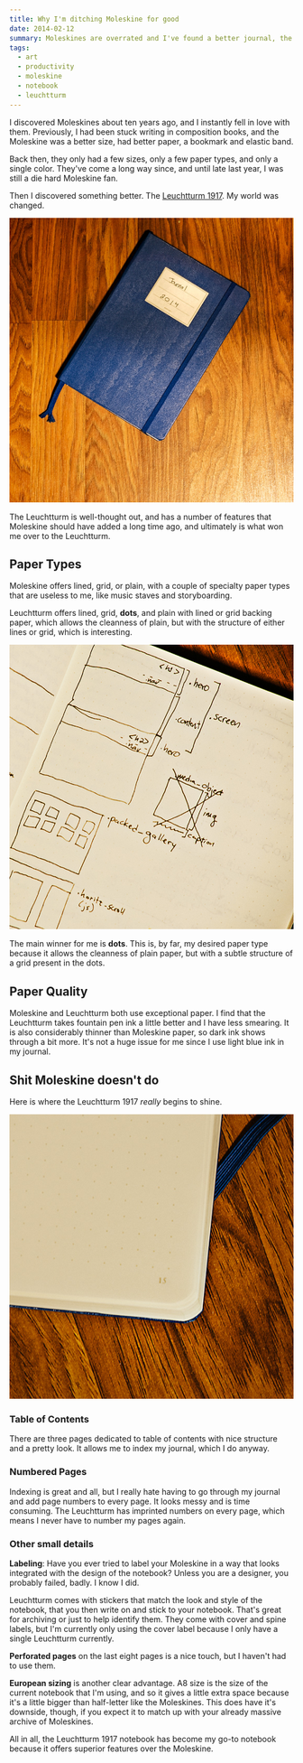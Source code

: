 ```yaml
---
title: Why I'm ditching Moleskine for good
date: 2014-02-12
summary: Moleskines are overrated and I've found a better journal, the Leuchtturm 1917 Notebook
tags:
  - art
  - productivity
  - moleskine
  - notebook
  - leuchtturm
---
```


I discovered Moleskines about ten years ago, and I instantly fell in love with them. Previously, I had been stuck writing in composition books, and the Moleskine was a better size, had better paper, a bookmark and elastic band.

Back then, they only had a few sizes, only a few paper types, and only a single color. They've come a long way since, and until late last year, I was still a die hard Moleskine fan.

Then I discovered something better. The [Leuchtturm 1917](http://www.leuchtturm1917.com/en/content/medium-notebook). My world was changed.

![Notebook Cover](2014-02-12-why-im-ditching-moleskine-for-good/cover.jpg)

The Leuchtturm is well-thought out, and has a number of features that Moleskine should have added a long time ago, and ultimately is what won me over to the Leuchtturm.

## Paper Types

Moleskine offers lined, grid, or plain, with a couple of specialty paper types that are useless to me, like music staves and storyboarding.

Leuchtturm offers lined, grid, **dots**, and plain with lined or grid backing paper, which allows the cleanness of plain, but with the structure of either lines or grid, which is interesting.

![Dot Grid](2014-02-12-why-im-ditching-moleskine-for-good/dots.jpg)

The main winner for me is **dots**. This is, by far, my desired paper type because it allows the cleanness of plain paper, but with a subtle structure of a grid present in the dots.

## Paper Quality

Moleskine and Leuchtturm both use exceptional paper. I find that the Leuchtturm takes fountain pen ink a little better and I have less smearing. It is also considerably thinner than Moleskine paper, so dark ink shows through a bit more. It's not a huge issue for me since I use light blue ink in my journal.

## Shit Moleskine doesn't do

Here is where the Leuchtturm 1917 *really* begins to shine.

![Page Numbers, holy fuck!](2014-02-12-why-im-ditching-moleskine-for-good/page_number.jpg)

### Table of Contents

There are three pages dedicated to table of contents with nice structure and a pretty look.  It allows me to index my journal, which I do anyway.

### Numbered Pages

Indexing is great and all, but I really hate having to go through my journal and add page numbers to every page.  It looks messy and is time consuming.  The Leuchtturm has imprinted numbers on every page, which means I never have to number my pages again.

### Other small details

**Labeling**: Have you ever tried to label your Moleskine in a way that looks integrated with the design of the notebook? Unless you are a designer, you probably failed, badly. I know I did.

Leuchtturm comes with stickers that match the look and style of the notebook, that you then write on and stick to your notebook. That's great for archiving or just to help identify them. They come with cover and spine labels, but I'm currently only using the cover label because I only have a single Leuchtturm currently.

**Perforated pages** on the last eight pages is a nice touch, but I haven't had to use them.

**European sizing** is another clear advantage.  A8 size is the size of the current notebook that I'm using, and so it gives a little extra space because it's a little bigger than half-letter like the Moleskines. This does have it's downside, though, if you expect it to match up with your already massive archive of Moleskines. 

All in all, the Leuchtturm 1917 notebook has become my go-to notebook because it offers superior features over the Moleskine.

